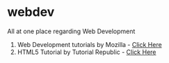 # webdev
All at one place regarding Web Development

1. Web Development tutorials by Mozilla - [Click Here](https://developer.mozilla.org/en-US/docs/Learn)
2. HTML5 Tutorial by Tutorial Republic - [Click Here](https://www.tutorialrepublic.com/html-tutorial)
